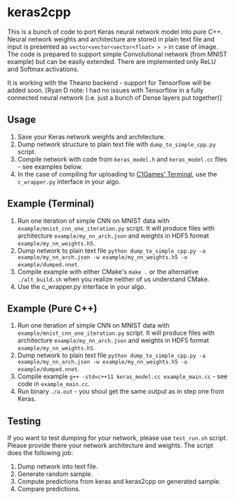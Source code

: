 # keras2cpp

This is a bunch of code to port Keras neural network model into pure C++. Neural network weights and architecture are stored in plain text file and input is presented as `vector<vector<vector<float> > >` in case of image. The code is prepared to support simple Convolutional network (from MNIST example) but can be easily extended. There are implemented only ReLU and Softmax activations.

It is working with the Theano backend - support for Tensorflow will be added soon.
[Ryan D note: I had no issues with Tensorflow in a fully connected neural network (i.e. just a bunch of Dense layers put together)]

## Usage

 1. Save your Keras network weights and architecture.
 2. Dump network structure to plain text file with `dump_to_simple_cpp.py` script.
 3. Compile network with code from `keras_model.h` and `keras_model.cc` files - see examples below.
 4. In the case of compiling for uploading to [C1Games' Terminal](https://terminal.c1games.com/), use the `c_wrapper.py` interface in your algo.

## Example (Terminal)
 1. Run one iteration of simple CNN on MNIST data with `example/mnist_cnn_one_iteration.py` script. It will produce files with architecture `example/my_nn_arch.json` and weights in HDF5 format `example/my_nn_weights.h5`.
 2. Dump network to plain text file `python dump_to_simple_cpp.py -a example/my_nn_arch.json -w example/my_nn_weights.h5 -o example/dumped.nnet`.
 3. Compile example with either CMake's `make .` or the alternative `./alt_build.sh` when you realize neither of us understand CMake.
 4. Use the c_wrapper.py interface in your algo.

## Example (Pure C++)

 1. Run one iteration of simple CNN on MNIST data with `example/mnist_cnn_one_iteration.py` script. It will produce files with architecture `example/my_nn_arch.json` and weights in HDF5 format `example/my_nn_weights.h5`.
 2. Dump network to plain text file `python dump_to_simple_cpp.py -a example/my_nn_arch.json -w example/my_nn_weights.h5 -o example/dumped.nnet`.
 3. Compile example `g++ -std=c++11 keras_model.cc example_main.cc` - see code in `example_main.cc`.
 4. Run binary `./a.out` - you shoul get the same output as in step one from Keras.

## Testing

If you want to test dumping for your network, please use `test_run.sh` script. Please provide there your network architecture and weights. The script does the following job:

 1. Dump network into text file.
 2. Generate random sample.
 3. Compute predictions from keras and keras2cpp on generated sample.
 4. Compare predictions.
